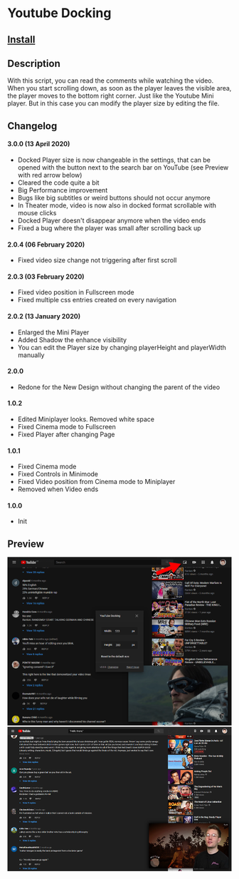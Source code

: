 # Youtube Docking

## [Install](https://raw.githubusercontent.com/alike03/Userscripts/master/src/YouTubeDocking.user.js)

## Description

With this script, you can read the comments while watching the video. When you start scrolling down, as soon as the player leaves the visible area, the player moves to the bottom right corner. Just like the Youtube Mini player. But in this case you can modify the player size by editing the file.

## Changelog

#### 3.0.0 (13 April 2020)

- Docked Player size is now changeable in the settings, that can be opened with the button next to the search bar on YouTube (see Preview with red arrow below)
- Cleared the code quite a bit
- Big Performance improvement
- Bugs like big subtitles or weird buttons should not occur anymore
- In Theater mode, video is now also in docked format scrollable with mouse clicks
- Docked Player doesn't disappear anymore when the video ends
- Fixed a bug where the player was small after scrolling back up

#### 2.0.4 (06 February 2020)

- Fixed video size change not triggering after first scroll

#### 2.0.3 (03 February 2020)

- Fixed video position in Fullscreen mode
- Fixed multiple css entries created on every navigation

#### 2.0.2 (13 January 2020)

- Enlarged the Mini Player
- Added Shadow the enhance visibility
- You can edit the Player size by changing playerHeight and playerWidth manually

#### 2.0.0

- Redone for the New Design without changing the parent of the video

#### 1.0.2

- Edited Miniplayer looks. Removed white space
- Fixed Cinema mode to Fullscreen
- Fixed Player after changing Page

#### 1.0.1

- Fixed Cinema mode
- Fixed Controls in Minimode
- Fixed Video position from Cinema mode to Miniplayer
- Removed when Video ends

#### 1.0.0

- Init

## Preview
![Preview](https://raw.githubusercontent.com/alike03/Userscripts/master/assets/YouTubeDocking3-Preview.png)
![Preview](https://raw.githubusercontent.com/alike03/Userscripts/master/assets/YouTubeDocking-Preview.png)